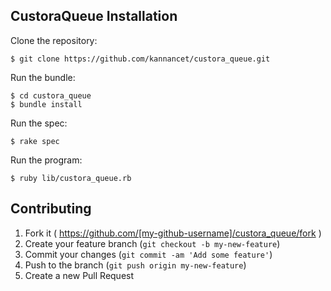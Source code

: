 
## CustoraQueue Installation

Clone the repository:

	$ git clone https://github.com/kannancet/custora_queue.git


Run the bundle:

    $ cd custora_queue 
    $ bundle install

Run the spec:

    $ rake spec

Run the program:

    $ ruby lib/custora_queue.rb

## Contributing

1. Fork it ( https://github.com/[my-github-username]/custora_queue/fork )
2. Create your feature branch (`git checkout -b my-new-feature`)
3. Commit your changes (`git commit -am 'Add some feature'`)
4. Push to the branch (`git push origin my-new-feature`)
5. Create a new Pull Request


